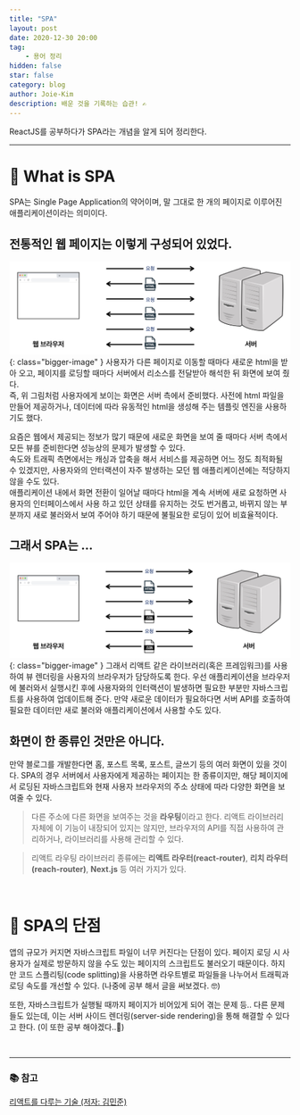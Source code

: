 ```yaml
---
title: "SPA"
layout: post
date: 2020-12-30 20:00
tag:
    - 용어 정리
hidden: false
star: false
category: blog
author: Joie-Kim
description: 배운 것을 기록하는 습관! ✍️
---
```


ReactJS를 공부하다가 SPA라는 개념을 알게 되어 정리한다.

---

# 🌷 What is SPA
SPA는 Single Page Application의 약어이며, 말 그대로 한 개의 페이지로 이루어진 애플리케이션이라는 의미이다.<br>

## 전통적인 웹 페이지는 이렇게 구성되어 있었다.
![image](/assets/201230/original_web.jpeg){: class="bigger-image" }
사용자가 다른 페이지로 이동할 때마다 새로운 html을 받아 오고, 페이지를 로딩할 때마다 서버에서 리소스를 전달받아 해석한 뒤 화면에 보여 줬다.<br>
즉, 위 그림처럼 사용자에게 보이는 화면은 서버 측에서 준비했다. 사전에 html 파일을 만들어 제공하거나, 데이터에 따라 유동적인 html을 생성해 주는 템플릿 엔진을 사용하기도 했다.<br>

요즘은 웹에서 제공되는 정보가 많기 때문에 새로운 화면을 보여 줄 때마다 서버 측에서 모든 뷰를 준비한다면 성능상의 문제가 발생할 수 있다.<br>
속도와 트래픽 측면에서는 캐싱과 압축을 해서 서비스를 제공하면 어느 정도 최적화될 수 있겠지만, 사용자와의 안터랙션이 자주 발생하는 모던 웹 애플리케이션에는 적당하지 않을 수도 있다.<br>
애플리케이션 내에서 화면 전환이 일어날 때마다 html을 계속 서버에 새로 요청하면 사용자의 인터페이스에서 사용 하고 있던 상태를 유지하는 것도 번거롭고, 바뀌지 않는 부분까지 새로 불러와서 보여 주어야 하기 때문에 불필요한 로딩이 있어 비효율적이다.

## 그래서 SPA는 ...
![image](/assets/201230/spa_web.jpeg){: class="bigger-image" }
그래서 리액트 같은 라이브러리(혹은 프레임워크)를 사용하여 뷰 렌더링을 사용자의 브라우저가 담당하도록 한다. 우선 애플리케이션을 브라우저에 불러와서 실행시킨 후에 사용자와의 인터랙션이 발생하면 필요한 부분만 자바스크립트를 사용하여 업데이트해 준다. 만약 새로운 데이터가 필요하다면 서버 API를 호출하여 필요한 데이터만 새로 불러와 애플리케이션에서 사용할 수도 있다.

## 화면이 한 종류인 것만은 아니다.
만약 블로그를 개발한다면 홈, 포스트 목록, 포스트, 글쓰기 등의 여러 화면이 있을 것이다. SPA의 경우 서버에서 사용자에게 제공하는 페이지는 한 종류이지만, 해당 페이지에서 로딩된 자바스크립트와 현재 사용자 브라우저의 주소 상태에 따라 다양한 화면을 보여줄 수 있다.
> 다른 주소에 다른 화면을 보여주는 것을 **라우팅**이라고 한다. 리액트 라이브러리 자체에 이 기능이 내장되어 있지는 않지만, 브라우저의 API를 직접 사용하여 관리하거나, 라이브러리를 사용해 관리할 수 있다.

> 리액트 라우팅 라이브러리 종류에는 **리액트 라우터(react-router)**, **리치 라우터(reach-router)**, **Next.js** 등 여러 가지가 있다.

<br>

# 🥀 SPA의 단점
앱의 규모가 커지면 자바스크립트 파일이 너무 커진다는 단점이 있다. 페이지 로딩 시 사용자가 실제로 방문하지 않을 수도 있는 페이지의 스크립트도 불러오기 때문이다. 하지만 코드 스플리팅(code splitting)을 사용하면 라우트별로 파일들을 나누어서 트래픽과 로딩 속도를 개선할 수 있다. (나중에 공부 해서 글을 써보겠다. 🤓)

또한, 자바스크립트가 실행될 때까지 페이지가 비어있게 되어 겪는 문제 등.. 다른 문제들도 있는데, 이는 서버 사이드 렌더링(server-side rendering)을 통해 해결할 수 있다고 한다. (이 또한 공부 해야겠다..🤯)

<br>

---

### 📚 참고

[리액트를 다루는 기술 (저자: 김민준)](http://www.kyobobook.co.kr/product/detailViewKor.laf?ejkGb=KOR&mallGb=KOR&barcode=9791160508796&orderClick=LAG&Kc=)
